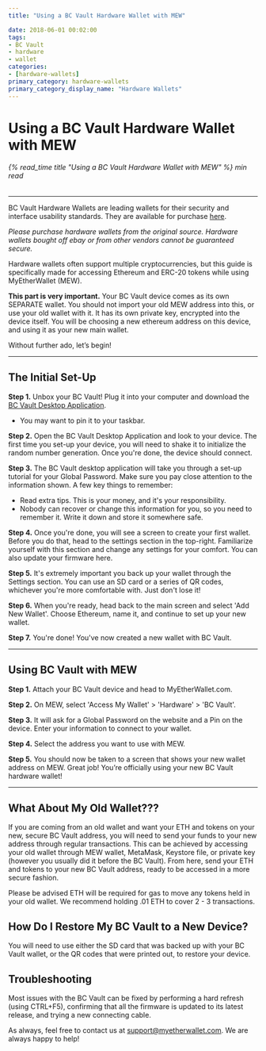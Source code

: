 ```yaml
---
title: "Using a BC Vault Hardware Wallet with MEW"

date: 2018-06-01 00:02:00
tags:
- BC Vault
- hardware
- wallet
categories:
- [hardware-wallets]
primary_category: hardware-wallets
primary_category_display_name: "Hardware Wallets"
---
```


# __Using a BC Vault Hardware Wallet with MEW__
###### {% read_time title "Using a BC Vault Hardware Wallet with MEW" %} min read
***

BC Vault Hardware Wallets are leading wallets for their security and interface usability standards. They are available for purchase [here][buyBC]. 

*Please purchase hardware wallets from the original source. Hardware wallets bought off ebay or from other vendors cannot be guaranteed secure.*

Hardware wallets often support multiple cryptocurrencies, but this guide is specifically made for accessing Ethereum and ERC-20 tokens while using MyEtherWallet (MEW). 

**This part is very important.** Your BC Vault device comes as its own SEPARATE wallet. You should not import your old MEW address into this, or use your old wallet with it. It has its own private key, encrypted into the device itself. You will be choosing a new ethereum address on this device, and using it as your new main wallet.

Without further ado, let’s begin!

***

## __The Initial Set-Up__

**Step 1.** Unbox your BC Vault! Plug it into your computer and download the [BC Vault Desktop Application][BCdl]. 
* You may want to pin it to your taskbar.

**Step 2.** Open the BC Vault Desktop Application and look to your device. The first time you set-up your device, you will need to shake it to initialize the random number generation. Once you're done, the device should connect. 

**Step 3.** The BC Vault desktop application will take you through a set-up tutorial for your Global Password. Make sure you pay close attention to the information shown. A few key things to remember:
* Read extra tips. This is your money, and it's your responsibility.
* Nobody can recover or change this information for you, so you need to remember it. Write it down and store it somewhere safe. 

**Step 4.** Once you're done, you will see a screen to create your first wallet. Before you do that, head to the settings section in the top-right. Familiarize yourself with this section and change any settings for your comfort. You can also update your firmware here.


**Step 5.** It's extremely important you back up your wallet through the Settings section. You can use an SD card or a series of QR codes, whichever you're more comfortable with. Just don't lose it!

**Step 6.** When you're ready, head back to the main screen and select 'Add New Wallet'. Choose Ethereum, name it, and continue to set up your new wallet. 

**Step 7.** You're done! You've now created a new wallet with BC Vault.

***

## __Using BC Vault with MEW__

**Step 1.** Attach your BC Vault device and head to MyEtherWallet.com.

**Step 2.** On MEW, select 'Access My Wallet' > 'Hardware' > 'BC Vault'.

**Step 3.** It will ask for a Global Password on the website and a Pin on the device. Enter your information to connect to your wallet.

**Step 4.** Select the address you want to use with MEW.

**Step 5.**  You should now be taken to a screen that shows your new wallet address on MEW. Great job! You’re officially using your new BC Vault hardware wallet! 

***

## __What About My Old Wallet???__

If you are coming from an old wallet and want your ETH and tokens on your new, secure BC Vault address, you will need to send your funds to your new address through regular transactions. This can be achieved by accessing your old wallet through MEW wallet, MetaMask, Keystore file, or private key (however you usually did it before the BC Vault). From here, send your ETH and tokens to your new BC Vault address, ready to be accessed in a more secure fashion.

Please be advised ETH will be required for gas to move any tokens held in your old wallet. We recommend holding .01 ETH to cover 2 - 3 transactions.

## __How Do I Restore My BC Vault to a New Device?__

You will need to use either the SD card that was backed up with your BC Vault wallet, or the QR codes that were printed out, to restore your device.

## __Troubleshooting__

Most issues with the BC Vault can be fixed by performing a hard refresh (using CTRL+F5), confirming that all the firmware is updated to its latest release, and trying a new connecting cable. 
 
As always, feel free to contact us at support@myetherwallet.com. We are always happy to help!

[buyBC]: https://bc-vault.com/?wpam_id=53
[BCdl]: https://bc-vault.com/#downloader